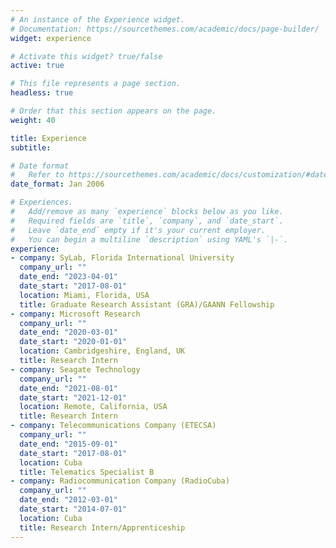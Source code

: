```yaml
---
# An instance of the Experience widget.
# Documentation: https://sourcethemes.com/academic/docs/page-builder/
widget: experience

# Activate this widget? true/false
active: true

# This file represents a page section.
headless: true

# Order that this section appears on the page.
weight: 40

title: Experience
subtitle:

# Date format
#   Refer to https://sourcethemes.com/academic/docs/customization/#date-format
date_format: Jan 2006

# Experiences.
#   Add/remove as many `experience` blocks below as you like.
#   Required fields are `title`, `company`, and `date_start`.
#   Leave `date_end` empty if it's your current employer.
#   You can begin a multiline `description` using YAML's `|-`.
experience:
- company: SyLab, Florida International University
  company_url: ""
  date_end: "2023-04-01"
  date_start: "2017-08-01"
  location: Miami, Florida, USA
  title: Graduate Research Assistant (GRA)/GAANN Fellowship
- company: Microsoft Research
  company_url: ""
  date_end: "2020-03-01"
  date_start: "2020-01-01"
  location: Cambridgeshire, England, UK
  title: Research Intern
- company: Seagate Technology
  company_url: ""
  date_end: "2021-08-01"
  date_start: "2021-12-01"
  location: Remote, California, USA
  title: Research Intern
- company: Telecommunications Company (ETECSA)
  company_url: ""
  date_end: "2015-09-01"
  date_start: "2017-08-01"
  location: Cuba
  title: Telematics Specialist B
- company: Radiocommunication Company (RadioCuba)
  company_url: ""
  date_end: "2012-03-01"
  date_start: "2014-07-01"
  location: Cuba
  title: Research Intern/Apprenticeship
---
```

